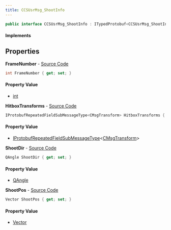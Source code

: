 ```yaml
---
title: CCSUsrMsg_ShootInfo
---
```


```csharp
public interface CCSUsrMsg_ShootInfo : ITypedProtobuf<CCSUsrMsg_ShootInfo>, INativeHandle, INetMessage<CCSUsrMsg_ShootInfo>, IDisposable
```

#### Implements

## Properties

**FrameNumber** - [Source Code](https://github.com/swiftly-solution/swiftlys2/blob/main/managed/src/SwiftlyS2.Generated/Protobufs/Interfaces/CCSUsrMsg_ShootInfo.cs#L18)

```csharp
int FrameNumber { get; set; }
```

#### Property Value

- [int](https://learn.microsoft.com/dotnet/api/system.int32)

**HitboxTransforms** - [Source Code](https://github.com/swiftly-solution/swiftlys2/blob/main/managed/src/SwiftlyS2.Generated/Protobufs/Interfaces/CCSUsrMsg_ShootInfo.cs#L21)

```csharp
IProtobufRepeatedFieldSubMessageType<CMsgTransform> HitboxTransforms { get; }
```

#### Property Value

- [IProtobufRepeatedFieldSubMessageType](/docs/api/shared/netmessages/iprotobufrepeatedfieldsubmessagetype-1)<[CMsgTransform](/docs/api/shared/protobufdefinitions/cmsgtransform)>

**ShootDir** - [Source Code](https://github.com/swiftly-solution/swiftlys2/blob/main/managed/src/SwiftlyS2.Generated/Protobufs/Interfaces/CCSUsrMsg_ShootInfo.cs#L27)

```csharp
QAngle ShootDir { get; set; }
```

#### Property Value

- [QAngle](/docs/api/shared/natives/qangle)

**ShootPos** - [Source Code](https://github.com/swiftly-solution/swiftlys2/blob/main/managed/src/SwiftlyS2.Generated/Protobufs/Interfaces/CCSUsrMsg_ShootInfo.cs#L24)

```csharp
Vector ShootPos { get; set; }
```

#### Property Value

- [Vector](/docs/api/shared/natives/vector)

